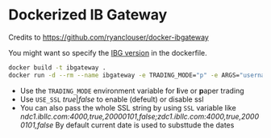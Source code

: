 Dockerized IB Gateway
===

Credits to https://github.com/ryanclouser/docker-ibgateway

You might want so specify the [IBG version](https://www.interactivebrokers.eu/en/index.php?f=24356#979) in the dockerfile.

```bash
docker build -t ibgateway .
docker run -d --rm --name ibgateway -e TRADING_MODE="p" -e ARGS="username=IB_USERNAME password=IB_PASSWORD" -p 5900:5900 -p 4002:4002 -v `pwd`/Jts:/home/ibg/Jts/ ibgateway
```

* Use the `TRADING_MODE` environment variable for **l**ive or **p**aper trading
* Use `USE_SSL` _true_|_false_ to enable (defeult) or disable ssl
* You can also pass the whole SSL string by using `SSL` variable like _ndc1.ibllc.com:4000,true,20000101,false;zdc1.ibllc.com:4000,true,20000101,false_
  By default current date is used to substtude the dates

